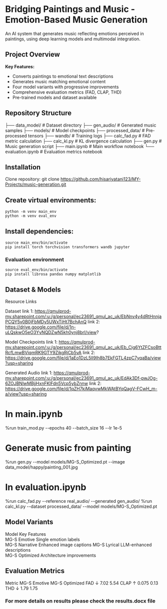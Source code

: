 # Bridging Paintings and Music - Emotion-Based Music Generation

An AI system that generates music reflecting emotions perceived in paintings, using deep learning models and multimodal integration.

## Project Overview
**Key Features:**
- Converts paintings to emotional text descriptions
- Generates music matching emotional content
- Four model variants with progressive improvements
- Comprehensive evaluation metrics (FAD, CLAP, THD)
- Pre-trained models and dataset available

## Repository Structure
├── data_model/           # Dataset directory
├── gen_audio/            # Generated music samples
├── models/               # Model checkpoints
├── processed_data/       # Pre-processed tensors
├── wandb/                # Training logs
├── calc_fad.py           # FAD metric calculation
├── calc_kl.py            # KL divergence calculation
├── gen.py                # Music generation script
├── main.ipynb            # Main workflow notebook
└── evaluation.ipynb      # Evaluation metrics notebook

## Installation
Clone repository: git clone https://github.com/hisariyatani123/MY-Projects/music-generation.git

## Create virtual environments:

	python -m venv main_env
	python -m venv eval_env

## Install dependencies:

	source main_env/bin/activate
	pip install torch torchvision transformers wandb jupyter

### Evaluation environment
	source eval_env/bin/activate
	pip install librosa pandas numpy matplotlib

## Dataset & Models
Resource	Links

Dataset		link 1: https://qmulprod-my.sharepoint.com/:u:/g/personal/ec23691_qmul_ac_uk/EbNnv4y4dRtHnnjaPCQY5v0B0jFbMDy5UWxTiHt7BchAnQ
		link 2:	https://drive.google.com/file/d/1n-uLQskwO5eO3YyNQDZwN5kh0ynj8brI/view?

Model Checkpoints	link 1: https://qmulprod-my.sharepoint.com/:u:/g/personal/ec23691_qmul_ac_uk/Eb_Cig6YtZFCsoBttRcfLmwBViqmRK9GTY9ZikgRjCb5vA
			link 2: https://drive.google.com/file/d/1aEo1DzL5lI9Ih8b7EkFGTL4zpC7yqaBa/view?usp=sharing

Generated Audio		link 1: https://qmulprod-my.sharepoint.com/:u:/g/personal/ec23691_qmul_ac_uk/EdAk3Df-pwJOg-6ZOJBNlwMBjjHxnFKlFdn5Vcp5ybZnnw
			link 2: https://drive.google.com/file/d/1qZH7kiMaqvwMkWAtBYqQagV-FCwH_m-a/view?usp=sharing

# In main.ipynb
%run train_mod.py --epochs 40 --batch_size 16 --lr 1e-5

# Generate music from painting
%run gen.py --model models/MG-S_Optimized.pt --image data_model/happy/painting_001.jpg


# In evaluation.ipynb
%run calc_fad.py --reference real_audio/ --generated gen_audio/
%run calc_kl.py --dataset processed_data/ --model models/MG-S_Optimized.pt

## Model Variants
Model		Key Features	
MG-S Emotive	Single emotion labels	
MG-S Narrative	Enhanced image captions	
MG-S Lyrical	LLM-enhanced descriptions	
MG-S Optimized	Architecture improvements	

## Evaluation Metrics
Metric	MG-S Emotive	MG-S Optimized
FAD ↓	7.02		5.54
CLAP ↑	0.075		0.13
THD ↓	1.79		1.75

### For more details on results please check the results.docx file


